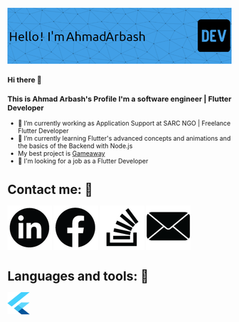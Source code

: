 ![Header](./header.png)
### Hi there 👋
### This is Ahmad Arbash's Profile I'm a software engineer | Flutter Developer
- 🔭 I’m currently working as Application Support at SARC NGO | Freelance Flutter Developer
- 🌱 I’m currently learning Flutter's advanced concepts and animations and the basics of the Backend with Node.js
- My best project is [Gameaway](https://play.google.com/store/apps/details?id=com.aplustechnologies.gameaway)
- 👯 I'm looking for a job as a Flutter Developer
# Contact me: 🤝

[![IconAltText](./Linkedin.png)](https://www.linkedin.com/in/ahmad-arbash-14a57b145/)
[![IconAltText](./Facebook.png)](https://www.facebook.com/ahmad.arbash.97/)
[![IconAltText](./SOF.png)](https://stackoverflow.com/users/13520706/ahmad-ar)
[![Email](./email.png)](ahmad.arbash.97@outlook.com)

# Languages and tools: 🤝
<img src="./Flutter.png" alt="Flutter" width="50" height="50">


<!--
**AHMADARBASH/AHMADARBASH** is a ✨ _special_ ✨ repository because its `README.md` (this file) appears on your GitHub profile.

Here are some ideas to get you started:

- 🔭 I’m currently working on ...
- 🌱 I’m currently learning ...
- 👯 I’m looking to collaborate on ...
- 🤔 I’m looking for help with ...
- 💬 Ask me about ...
- 📫 How to reach me: ...
- 😄 Pronouns: ...
- ⚡ Fun fact: ...
-->
